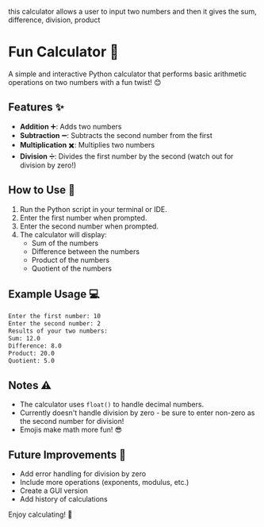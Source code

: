 this calculator allows a user to input two numbers and then it gives the sum, difference, division, product
# Fun Calculator 🎉

A simple and interactive Python calculator that performs basic arithmetic operations on two numbers with a fun twist! 😊

## Features ✨

- **Addition** ➕: Adds two numbers
- **Subtraction** ➖: Subtracts the second number from the first
- **Multiplication** ✖️: Multiplies two numbers
- **Division** ➗: Divides the first number by the second (watch out for division by zero!)

## How to Use 🚀

1. Run the Python script in your terminal or IDE.
2. Enter the first number when prompted.
3. Enter the second number when prompted.
4. The calculator will display:
   - Sum of the numbers
   - Difference between the numbers
   - Product of the numbers
   - Quotient of the numbers

## Example Usage 💻

```bash
Enter the first number: 10
Enter the second number: 2
Results of your two numbers:
Sum: 12.0
Difference: 8.0
Product: 20.0
Quotient: 5.0
```

## Notes ⚠️

- The calculator uses `float()` to handle decimal numbers.
- Currently doesn't handle division by zero - be sure to enter non-zero as the second number for division!
- Emojis make math more fun! 😎

## Future Improvements 🔮

- Add error handling for division by zero
- Include more operations (exponents, modulus, etc.)
- Create a GUI version
- Add history of calculations

Enjoy calculating! 🎉
